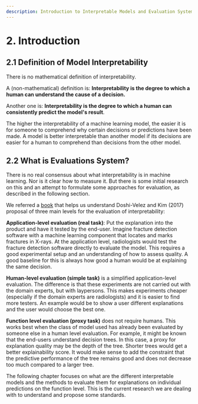```yaml
---
description: Introduction to Interpretable Models and Evaluation Systems
---
```


# 2. Introduction

## 2.1 Definition of Model Interpretability

There is no mathematical definition of interpretability. 

A \(non-mathematical\) definition is: **Interpretability is the degree to which a human can understand the cause of a decision.** 

Another one is: **Interpretability is the degree to which a human can consistently predict the model's result**. 

The higher the interpretability of a machine learning model, the easier it is for someone to comprehend why certain decisions or predictions have been made. A model is better interpretable than another model if its decisions are easier for a human to comprehend than decisions from the other model.

## 2.2 What is Evaluations System?

There is no real consensus about what interpretability is in machine learning. Nor is it clear how to measure it. But there is some initial research on this and an attempt to formulate some approaches for evaluation, as described in the following section.

We referred a [book](https://christophm.github.io/interpretable-ml-book/evaluation-of-interpretability.html) that helps us understand Doshi-Velez and Kim \(2017\) proposal of three main levels for the evaluation of interpretability:

**Application-level evaluation \(real task\)**: Put the explanation into the product and have it tested by the end-user. Imagine fracture detection software with a machine learning component that locates and marks fractures in X-rays. At the application level, radiologists would test the fracture detection software directly to evaluate the model. This requires a good experimental setup and an understanding of how to assess quality. A good baseline for this is always how good a human would be at explaining the same decision.

**Human-level evaluation \(simple task\)** is a simplified application-level evaluation. The difference is that these experiments are not carried out with the domain experts, but with laypersons. This makes experiments cheaper \(especially if the domain experts are radiologists\) and it is easier to find more testers. An example would be to show a user different explanations and the user would choose the best one.

**Function level evaluation \(proxy task\)** does not require humans. This works best when the class of model used has already been evaluated by someone else in a human level evaluation. For example, it might be known that the end-users understand decision trees. In this case, a proxy for explanation quality may be the depth of the tree. Shorter trees would get a better explainability score. It would make sense to add the constraint that the predictive performance of the tree remains good and does not decrease too much compared to a larger tree.

The following chapter focuses on what are the different interpretable models and the methods to evaluate them for explanations on individual predictions on the function level. This is the current research we are dealing with to understand and propose some standards.

